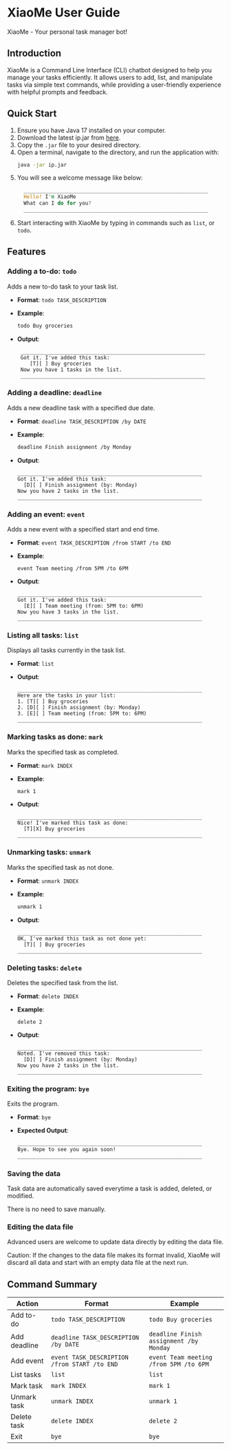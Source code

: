 # XiaoMe User Guide

XiaoMe - Your personal task manager bot!

## Introduction
XiaoMe is a Command Line Interface (CLI) chatbot designed to help you manage your tasks efficiently. It allows users to add, list, and manipulate tasks via simple text commands, while providing a user-friendly experience with helpful prompts and feedback.

## Quick Start
1. Ensure you have Java 17 installed on your computer.
2. Download the latest ip.jar from [here](https://github.com/gskang-22/ip/releases).
3. Copy the `.jar` file to your desired directory.
4. Open a terminal, navigate to the directory, and run the application with:
    ```bash
    java -jar ip.jar
    ```
5. You will see a welcome message like below:
    ```rust
	  ____________________________________________________________
	  Hello! I'm XiaoMe
	  What can I do for you?
	  ____________________________________________________________
    ```
6. Start interacting with XiaoMe by typing in commands such as `list`, or `todo`.

## Features

### Adding a to-do: `todo`
Adds a new to-do task to your task list.

- **Format**: `todo TASK_DESCRIPTION`

- **Example**:
    ```bash
    todo Buy groceries
    ```

- **Output**:
    ```less
	 ____________________________________________________________
	 Got it. I've added this task:
	 	[T][ ] Buy groceries
	 Now you have 1 tasks in the list.
	 ____________________________________________________________
    ```

### Adding a deadline: `deadline`
Adds a new deadline task with a specified due date.

- **Format**: `deadline TASK_DESCRIPTION /by DATE`

- **Example**:
    ```bash
    deadline Finish assignment /by Monday
    ```

- **Output**:
    ```less
  ____________________________________________________________
    Got it. I've added this task:
      [D][ ] Finish assignment (by: Monday)
    Now you have 2 tasks in the list.
  ____________________________________________________________
    ```

### Adding an event: `event`
Adds a new event with a specified start and end time.

- **Format**: `event TASK_DESCRIPTION /from START /to END`

- **Example**:
    ```vbnet
    event Team meeting /from 5PM /to 6PM
    ```

- **Output**:
    ```less
  ____________________________________________________________
    Got it. I've added this task:
      [E][ ] Team meeting (from: 5PM to: 6PM)
    Now you have 3 tasks in the list.
  ____________________________________________________________
    ```

### Listing all tasks: `list`
Displays all tasks currently in the task list.

- **Format**: `list`

- **Output**:
    ```less
  ____________________________________________________________
    Here are the tasks in your list:
    1. [T][ ] Buy groceries
    2. [D][ ] Finish assignment (by: Monday)
    3. [E][ ] Team meeting (from: 5PM to: 6PM)
  ____________________________________________________________
    ```

### Marking tasks as done: `mark`
Marks the specified task as completed.

- **Format**: `mark INDEX`

- **Example**:
    ```css
    mark 1
    ```

- **Output**:
    ```less
  ____________________________________________________________
    Nice! I've marked this task as done:
      [T][X] Buy groceries
  ____________________________________________________________
    ```

### Unmarking tasks: `unmark`
Marks the specified task as not done.

- **Format**: `unmark INDEX`

- **Example**:
    ```bash
    unmark 1
    ```

- **Output**:
    ```less
  ____________________________________________________________
    OK, I've marked this task as not done yet:
      [T][ ] Buy groceries
  ____________________________________________________________
    ```

### Deleting tasks: `delete`
Deletes the specified task from the list.

- **Format**: `delete INDEX`

- **Example**:
    ```arduino
    delete 2
    ```

- **Output**:
    ```less
  ____________________________________________________________
    Noted. I've removed this task:
      [D][ ] Finish assignment (by: Monday)
    Now you have 2 tasks in the list.
  ____________________________________________________________
    ```

### Exiting the program: `bye`
Exits the program.

- **Format**: `bye`

- **Expected Output**:
    ```css
  ____________________________________________________________
    Bye. Hope to see you again soon!
  ____________________________________________________________
    ```

### Saving the data
Task data are automatically saved everytime a task is added, deleted, or modified.

There is no need to save manually.

### Editing the data file
Advanced users are welcome to update data directly by editing the data file.

Caution: If the changes to the data file makes its format invalid, XiaoMe will discard all data and start with an 
empty data file at the next run.

## Command Summary
| Action        | Format                                       | Example                                 |
|---------------|----------------------------------------------|-----------------------------------------|
| Add to-do     | `todo TASK_DESCRIPTION`                      | `todo Buy groceries`                    |
| Add deadline  | `deadline TASK_DESCRIPTION /by DATE`         | `deadline Finish assignment /by Monday` |
| Add event     | `event TASK_DESCRIPTION /from START /to END` | `event Team meeting /from 5PM /to 6PM`  |
| List tasks    | `list`                                       | `list`                                  |
| Mark task     | `mark INDEX`                                 | `mark 1`                                |
| Unmark task   | `unmark INDEX`                               | `unmark 1`                              |
| Delete task   | `delete INDEX`                               | `delete 2`                              |
| Exit          | `bye`                                        | `bye`                                   |
